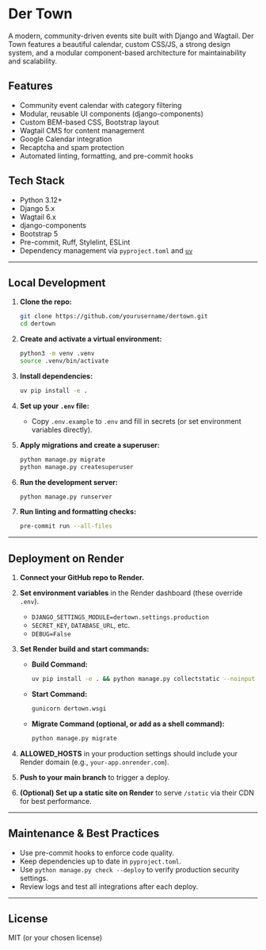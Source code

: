 # Der Town

A modern, community-driven events site built with Django and Wagtail. Der Town features a beautiful calendar, custom CSS/JS, a strong design system, and a modular component-based architecture for maintainability and scalability.

## Features

- Community event calendar with category filtering
- Modular, reusable UI components (django-components)
- Custom BEM-based CSS, Bootstrap layout
- Wagtail CMS for content management
- Google Calendar integration
- Recaptcha and spam protection
- Automated linting, formatting, and pre-commit hooks

## Tech Stack

- Python 3.12+
- Django 5.x
- Wagtail 6.x
- django-components
- Bootstrap 5
- Pre-commit, Ruff, Stylelint, ESLint
- Dependency management via `pyproject.toml` and [`uv`](https://github.com/astral-sh/uv)

---

## Local Development

1. **Clone the repo:**

   ```sh
   git clone https://github.com/yourusername/dertown.git
   cd dertown
   ```

2. **Create and activate a virtual environment:**

   ```sh
   python3 -m venv .venv
   source .venv/bin/activate
   ```

3. **Install dependencies:**

   ```sh
   uv pip install -e .
   ```

4. **Set up your `.env` file:**
   - Copy `.env.example` to `.env` and fill in secrets (or set environment variables directly).

5. **Apply migrations and create a superuser:**

   ```sh
   python manage.py migrate
   python manage.py createsuperuser
   ```

6. **Run the development server:**

   ```sh
   python manage.py runserver
   ```

7. **Run linting and formatting checks:**

   ```sh
   pre-commit run --all-files
   ```

---

## Deployment on Render

1. **Connect your GitHub repo to Render.**
2. **Set environment variables** in the Render dashboard (these override `.env`).
   - `DJANGO_SETTINGS_MODULE=dertown.settings.production`
   - `SECRET_KEY`, `DATABASE_URL`, etc.
   - `DEBUG=False`
3. **Set Render build and start commands:**
   - **Build Command:**

     ```sh
     uv pip install -e . && python manage.py collectstatic --noinput
     ```

   - **Start Command:**

     ```sh
     gunicorn dertown.wsgi
     ```

   - **Migrate Command (optional, or add as a shell command):**

     ```sh
     python manage.py migrate
     ```

4. **ALLOWED_HOSTS** in your production settings should include your Render domain (e.g., `your-app.onrender.com`).
5. **Push to your main branch** to trigger a deploy.
6. **(Optional) Set up a static site on Render** to serve `/static` via their CDN for best performance.

---

## Maintenance & Best Practices

- Use pre-commit hooks to enforce code quality.
- Keep dependencies up to date in `pyproject.toml`.
- Use `python manage.py check --deploy` to verify production security settings.
- Review logs and test all integrations after each deploy.

---

## License

MIT (or your chosen license)
